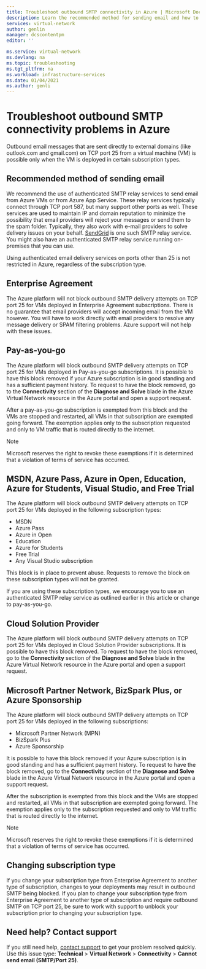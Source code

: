 ```yaml
---
title: Troubleshoot outbound SMTP connectivity in Azure | Microsoft Docs
description: Learn the recommended method for sending email and how to troubleshoot problems with outbound SMTP connectivity in Azure.
services: virtual-network
author: genlin
manager: dcscontentpm
editor: ''

ms.service: virtual-network
ms.devlang: na
ms.topic: troubleshooting
ms.tgt_pltfrm: na
ms.workload: infrastructure-services
ms.date: 01/04/2021
ms.author: genli
---
```



# Troubleshoot outbound SMTP connectivity problems in Azure

Outbound email messages that are sent directly to external domains (like outlook.com and gmail.com) on TCP port 25 from a virtual machine (VM) is possible only when the VM is deployed in certain subscription types. 

## Recommended method of sending email

We recommend the use of authenticated SMTP relay services to send email from Azure VMs or from Azure App Service. These relay services typically connect through TCP port 587, but many support other ports as well. These services are used to maintain IP and domain reputation to minimize the possibility that email providers will reject your messages or send them to the spam folder. Typically, they also work with e-mail providers to solve delivery issues on your behalf. [SendGrid](https://sendgrid.com/partners/azure/) is one such SMTP relay service. You might also have an authenticated SMTP relay service running on-premises that you can use.

Using authenticated email delivery services on ports other than 25 is not restricted in Azure, regardless of the subscription type.

## Enterprise Agreement

The Azure platform will not block outbound SMTP delivery attempts on TCP port 25 for VMs deployed in Enterprise Agreement subscriptions. There is no guarantee that email providers will accept incoming email from the VM however. You will have to work directly with email providers to resolve any message delivery or SPAM filtering problems. Azure support will not help with these issues.

## Pay-as-you-go

The Azure platform will block outbound SMTP delivery attempts on TCP port 25 for VMs deployed in Pay-as-you-go subscriptions. It is possible to have this block removed if your Azure subscription is in good standing and has a sufficient payment history. To request to have the block removed, go to the **Connectivity** section of the **Diagnose and Solve** blade in the Azure Virtual Network resource in the Azure portal and open a support request.

After a pay-as-you-go subscription is exempted from this block and the VMs are stopped and restarted, all VMs in that subscription are exempted going forward. The exemption applies only to the subscription requested and only to VM traffic that is routed directly to the internet.

> [!NOTE]
> Microsoft reserves the right to revoke these exemptions if it is determined that a violation of terms of service has occurred.

## MSDN, Azure Pass, Azure in Open, Education, Azure for Students, Visual Studio, and Free Trial

The Azure platform will block outbound SMTP delivery attempts on TCP port 25 for VMs deployed in the following subscription types:
- MSDN
- Azure Pass
- Azure in Open
- Education
- Azure for Students
- Free Trial
- Any Visual Studio subscription  

This block is in place to prevent abuse. Requests to remove the block on these subscription types will not be granted.

If you are using these subscription types, we encourage you to use an authenticated SMTP relay service as outlined earlier in this article or change to pay-as-you-go.

## Cloud Solution Provider

The Azure platform will block outbound SMTP delivery attempts on TCP port 25 for VMs deployed in Cloud Solution Provider subscriptions. It is possible to have this block removed. To request to have the block removed, go to the **Connectivity** section of the **Diagnose and Solve** blade in the Azure Virtual Network resource in the Azure portal and open a support request.

## Microsoft Partner Network, BizSpark Plus, or Azure Sponsorship

The Azure platform will block outbound SMTP delivery attempts on TCP port 25 for VMs deployed in the following subscriptions:

- Microsoft Partner Network (MPN)
- BizSpark Plus
- Azure Sponsorship

It is possible to have this block removed if your Azure subscription is in good standing and has a sufficient payment history. To request to have the block removed, go to the **Connectivity** section of the **Diagnose and Solve** blade in the Azure Virtual Network resource in the Azure portal and open a support request.

After the subscription is exempted from this block and the VMs are stopped and restarted, all VMs in that subscription are exempted going forward. The exemption applies only to the subscription requested and only to VM traffic that is routed directly to the internet.

> [!NOTE]
> Microsoft reserves the right to revoke these exemptions if it is determined that a violation of terms of service has occurred.

## Changing subscription type

If you change your subscription type from Enterprise Agreement to another type of subscription, changes to your deployments may result in outbound SMTP being blocked. If you plan to change your subscription type from Enterprise Agreement to another type of subscription and require outbound SMTP on TCP port 25, be sure to work with support to unblock your subscription prior to changing your subscription type.

## Need help? Contact support

If you still need help, [contact support](https://portal.azure.com/?#blade/Microsoft_Azure_Support/HelpAndSupportBlade) to get your problem resolved quickly. Use this issue type: **Technical** > **Virtual Network** > **Connectivity** > **Cannot send email (SMTP/Port 25)**.
